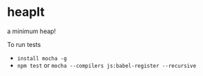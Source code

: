 # heapIt

a minimum heap!

To run tests
- `install mocha -g`
- `npm test` or `mocha --compilers js:babel-register --recursive`

